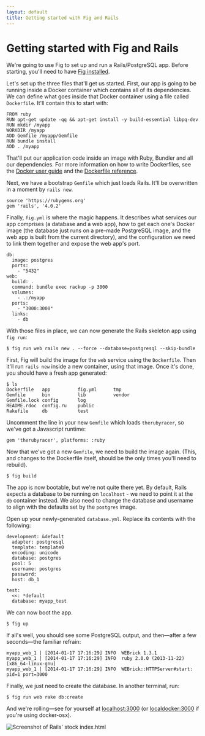```yaml
---
layout: default
title: Getting started with Fig and Rails
---
```


Getting started with Fig and Rails
==================================

We're going to use Fig to set up and run a Rails/PostgreSQL app. Before starting, you'll need to have [Fig installed](install.html).

Let's set up the three files that'll get us started. First, our app is going to be running inside a Docker container which contains all of its dependencies. We can define what goes inside that Docker container using a file called `Dockerfile`. It'll contain this to start with:

    FROM ruby
    RUN apt-get update -qq && apt-get install -y build-essential libpq-dev
    RUN mkdir /myapp
    WORKDIR /myapp
    ADD Gemfile /myapp/Gemfile
    RUN bundle install
    ADD . /myapp

That'll put our application code inside an image with Ruby, Bundler and all our dependencies. For more information on how to write Dockerfiles, see the [Docker user guide](https://docs.docker.com/userguide/dockerimages/#building-an-image-from-a-dockerfile) and the [Dockerfile reference](http://docs.docker.com/reference/builder/).

Next, we have a bootstrap `Gemfile` which just loads Rails. It'll be overwritten in a moment by `rails new`.

    source 'https://rubygems.org'
    gem 'rails', '4.0.2'

Finally, `fig.yml` is where the magic happens. It describes what services our app comprises (a database and a web app), how to get each one's Docker image (the database just runs on a pre-made PostgreSQL image, and the web app is built from the current directory), and the configuration we need to link them together and expose the web app's port.

    db:
      image: postgres
      ports:
        - "5432"
    web:
      build: .
      command: bundle exec rackup -p 3000
      volumes:
        - .:/myapp
      ports:
        - "3000:3000"
      links:
        - db

With those files in place, we can now generate the Rails skeleton app using `fig run`:

    $ fig run web rails new . --force --database=postgresql --skip-bundle

First, Fig will build the image for the `web` service using the `Dockerfile`. Then it'll run `rails new` inside a new container, using that image. Once it's done, you should have a fresh app generated:

    $ ls
    Dockerfile   app          fig.yml      tmp
    Gemfile      bin          lib          vendor
    Gemfile.lock config       log
    README.rdoc  config.ru    public
    Rakefile     db           test

Uncomment the line in your new `Gemfile` which loads `therubyracer`, so we've got a Javascript runtime:

    gem 'therubyracer', platforms: :ruby

Now that we've got a new `Gemfile`, we need to build the image again. (This, and changes to the Dockerfile itself, should be the only times you'll need to rebuild).

    $ fig build

The app is now bootable, but we're not quite there yet. By default, Rails expects a database to be running on `localhost` - we need to point it at the `db` container instead. We also need to change the database and username to align with the defaults set by the `postgres` image.

Open up your newly-generated `database.yml`. Replace its contents with the following:

    development: &default
      adapter: postgresql
      template: template0
      encoding: unicode
      database: postgres
      pool: 5
      username: postgres
      password:
      host: db_1

    test:
      <<: *default
      database: myapp_test

We can now boot the app.

    $ fig up

If all's well, you should see some PostgreSQL output, and then—after a few seconds—the familiar refrain:

    myapp_web_1 | [2014-01-17 17:16:29] INFO  WEBrick 1.3.1
    myapp_web_1 | [2014-01-17 17:16:29] INFO  ruby 2.0.0 (2013-11-22) [x86_64-linux-gnu]
    myapp_web_1 | [2014-01-17 17:16:29] INFO  WEBrick::HTTPServer#start: pid=1 port=3000

Finally, we just need to create the database. In another terminal, run:

    $ fig run web rake db:create

And we're rolling—see for yourself at [localhost:3000](http://localhost:3000) (or [localdocker:3000](http://localdocker:3000) if you're using docker-osx).

![Screenshot of Rails' stock index.html](https://orchardup.com/static/images/fig-rails-screenshot.png)
